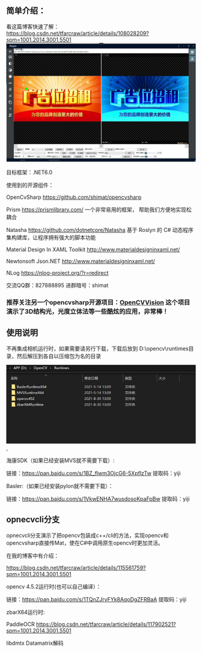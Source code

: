 ## 简单介绍：
看这篇博客快速了解：
https://blog.csdn.net/tfarcraw/article/details/108028209?spm=1001.2014.3001.5501
 ![avatar](main.jpg)
 

目标框架：.NET6.0

使用到的开源组件：
 
OpenCvSharp  https://github.com/shimat/opencvsharp

Prism    https://prismlibrary.com/     一个非常易用的框架， 帮助我们方便地实现松耦合

Natasha  https://github.com/dotnetcore/Natasha 基于 Roslyn 的 C# 动态程序集构建库，让程序拥有强大的脚本功能

Material Design In XAML Toolkit   http://www.materialdesigninxaml.net/   

Newtonsoft Json.NET  http://www.materialdesigninxaml.net/

NLog  https://nlog-project.org/?r=redirect 


交流QQ群：827888895  进群暗号：shimat

###  推荐关注另一个opencvsharp开源项目：[OpenCVVision](https://gitee.com/lolo77/OpenCVVision) 这个项目演示了3D结构光，光度立体法等一些酷炫的应用，非常棒！

## 使用说明
不再集成相机运行时，如果需要请另行下载，下载后放到 D:\opencv\runtimes目录，然后解压到各自以压缩包为名的目录

![avatar](runtimes.jpg),

海康SDK（如果已经安装MVS就不需要下载）:

链接：https://pan.baidu.com/s/1BZ_flwm3OjcG6-5XpflzTw 
提取码：yiji


Basler:（如果已经安装pylon就不需要下载）：

链接：https://pan.baidu.com/s/1VkwENHA7wusdosoKpaFpBw 
提取码：yiji


## opnecvcli分支


opnecvcli分支演示了把opencv包装成c++/cli的方法，实现opencv和opencvsharp直接传Mat，使在C#中调用原生opencv时更加灵活。

在我的博客中有介绍：

https://blog.csdn.net/tfarcraw/article/details/115561759?spm=1001.2014.3001.5501

opencv 4.5.2运行时(也可以自己编译）：

链接：https://pan.baidu.com/s/1TQnZJrvFYk8AqoDgZFRBaA 
提取码：yiji

zbarX64运行时:

PaddleOCR
https://blog.csdn.net/tfarcraw/article/details/117902521?spm=1001.2014.3001.5501

libdmtx Datamatrix解码


